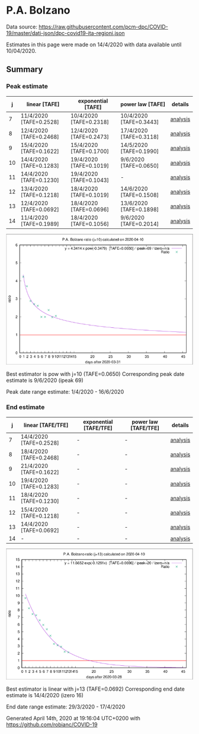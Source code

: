 # P.A. Bolzano


Data source: https://raw.githubusercontent.com/pcm-dpc/COVID-19/master/dati-json/dpc-covid19-ita-regioni.json

Estimates in this page were made on 14/4/2020 with data available until 10/04/2020.


## Summary 

### Peak estimate 
|j|linear [TAFE]|exponential [TAFE]|power law [TAFE]|details|
|---|----|-----------|---------|-------|
|7|11/4/2020 [TAFE=0.2528]|10/4/2020 [TAFE=0.2318]|10/4/2020 [TAFE=0.3443]|[analysis](COVID-19_p.a._bolzano_j7_2020-04-10.md)|
|8|12/4/2020 [TAFE=0.2468]|12/4/2020 [TAFE=0.2473]|17/4/2020 [TAFE=0.3118]|[analysis](COVID-19_p.a._bolzano_j8_2020-04-10.md)|
|9|15/4/2020 [TAFE=0.1622]|15/4/2020 [TAFE=0.1700]|14/5/2020 [TAFE=0.1990]|[analysis](COVID-19_p.a._bolzano_j9_2020-04-10.md)|
|10|14/4/2020 [TAFE=0.1283]|19/4/2020 [TAFE=0.1019]|9/6/2020 [TAFE=0.0650]|[analysis](COVID-19_p.a._bolzano_j10_2020-04-10.md)|
|11|14/4/2020 [TAFE=0.1230]|19/4/2020 [TAFE=0.1043]|-|[analysis](COVID-19_p.a._bolzano_j11_2020-04-10.md)|
|12|13/4/2020 [TAFE=0.1218]|18/4/2020 [TAFE=0.1019]|14/6/2020 [TAFE=0.1508]|[analysis](COVID-19_p.a._bolzano_j12_2020-04-10.md)|
|13|12/4/2020 [TAFE=0.0692]|18/4/2020 [TAFE=0.0696]|13/6/2020 [TAFE=0.1898]|[analysis](COVID-19_p.a._bolzano_j13_2020-04-10.md)|
|14|11/4/2020 [TAFE=0.1989]|18/4/2020 [TAFE=0.1056]|9/6/2020 [TAFE=0.2014]|[analysis](COVID-19_p.a._bolzano_j14_2020-04-10.md)|

![best peak estimate](COVID-19_p.a._bolzano_j10_2020-04-10.png)

Best estimator is pow with j=10 (TAFE=0.0650)
Corresponding peak date estimate is 9/6/2020 (ipeak 69)


Peak date range estimate: 1/4/2020 - 16/6/2020

### End estimate 
|j|linear [TAFE/TFE]|exponential [TAFE/TFE]|power law [TAFE/TFE]|details|
|---|----|-----------|---------|-------|
|7|14/4/2020 [TAFE=0.2528]|-|-|[analysis](COVID-19_p.a._bolzano_j7_2020-04-10.md)|
|8|18/4/2020 [TAFE=0.2468]|-|-|[analysis](COVID-19_p.a._bolzano_j8_2020-04-10.md)|
|9|21/4/2020 [TAFE=0.1622]|-|-|[analysis](COVID-19_p.a._bolzano_j9_2020-04-10.md)|
|10|19/4/2020 [TAFE=0.1283]|-|-|[analysis](COVID-19_p.a._bolzano_j10_2020-04-10.md)|
|11|18/4/2020 [TAFE=0.1230]|-|-|[analysis](COVID-19_p.a._bolzano_j11_2020-04-10.md)|
|12|15/4/2020 [TAFE=0.1218]|-|-|[analysis](COVID-19_p.a._bolzano_j12_2020-04-10.md)|
|13|14/4/2020 [TAFE=0.0692]|-|-|[analysis](COVID-19_p.a._bolzano_j13_2020-04-10.md)|
|14|-|-|-|[analysis](COVID-19_p.a._bolzano_j14_2020-04-10.md)|

![best zero estimate](COVID-19_p.a._bolzano_j13_2020-04-10.png)

Best estimator is linear with j=13 (TAFE=0.0692)
Corresponding end date estimate is 14/4/2020 (izero 16)


End date range estimate: 29/3/2020 - 17/4/2020

Generated April 14th, 2020 at 19:16:04 UTC+0200 with https://github.com/robianc/COVID-19
